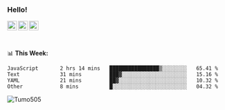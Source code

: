 ### Hello!
<a href="https://www.facebook.com/tumo.kgosiyame">
  <img align="left" alt="Tumo kgosiyame" width="22px" src="https://img.icons8.com/fluency/344/facebook-new.png" />
</a>
<a href="https://twitter.com/Tumo505">
  <img align="left" alt="Tumo kgosiyame | Twitter" width="22px" src="https://img.icons8.com/color/344/twitter.png" />
</a>
<a href="https://www.linkedin.com/in/tumo-kgosiyame-23a696168/">
  <img align="left" alt="Tumo kgosiyame | Linkedin" width="22px" src="https://img.icons8.com/color/344/linkedin-circled.png" />
</a>

<br/>
<br/>
<br/>

📊 **This  Week:**

<!--START_SECTION:waka-->

```text
JavaScript       2 hrs 14 mins   ████████████████▒░░░░░░░░   65.41 %
Text             31 mins         ███▓░░░░░░░░░░░░░░░░░░░░░   15.16 %
YAML             21 mins         ██▓░░░░░░░░░░░░░░░░░░░░░░   10.32 %
Other            8 mins          █░░░░░░░░░░░░░░░░░░░░░░░░   04.32 %
```

<!--END_SECTION:waka-->

 <img align="left" src="https://github-readme-stats.vercel.app/api?username=Tumo505&show_icons=true&theme=gotham" alt="Tumo505" />


